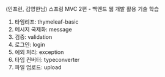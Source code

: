 (인프런, 김영한님) 스프링 MVC 2편 - 백엔드 웹 개발 활용 기술 학습


1. 타임리프: thymeleaf-basic
2. 메시지 국제화: message
3. 검증: validation
4. 로그인: login
5. 예외 처리: exception
6. 타입 컨버터: typeconverter
7. 파일 업로드: upload
